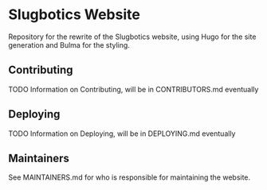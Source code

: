 # Slugbotics Website
Repository for the rewrite of the Slugbotics website, using Hugo for the site
generation and Bulma for the styling.

## Contributing
TODO Information on Contributing, will be in CONTRIBUTORS.md eventually

## Deploying
TODO Information on Deploying, will be in DEPLOYING.md eventually

## Maintainers
See MAINTAINERS.md for who is responsible for maintaining the website.
